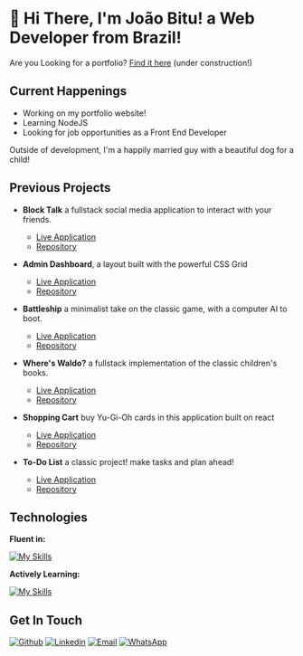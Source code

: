 
# &#128075; Hi There, I'm João Bitu! a Web Developer from Brazil! 

Are you Looking for a portfolio? [Find it here](https://github.com/joaobitu) (under construction!)
## Current Happenings

- Working on my portfolio website!
- Learning NodeJS
- Looking for job opportunities as a Front End Developer

Outside of development, I'm a happily married guy with a beautiful dog for a child!
## Previous Projects


* **Block Talk** a fullstack social media application to interact with your friends.
   * [Live Application](joaobitu.github.io/block-talk/#/)
   * [Repository](https://github.com/joaobitu/block-talk)
* **Admin Dashboard**, a layout built with the powerful CSS Grid
    * [Live Application](joaobitu.github.io/admin-dashboard/)
    * [Repository](https://github.com/joaobitu/admin-dashboard) 

* **Battleship** a minimalist take on the classic game, with a computer AI to boot.
     * [Live Application](joaobitu.github.io/Battleship/)
   * [Repository](https://github.com/joaobitu/Battleship)
* **Where's Waldo?** a fullstack implementation of the classic children's books.
  * [Live Application](joaobitu.github.io/where-is-waldo/)
  * [Repository](https://github.com/joaobitu/where-is-waldo)
* **Shopping Cart** buy Yu-Gi-Oh cards in this application built on react
     * [Live Application](joaobitu.github.io/shop)
   * [Repository](https://github.com/joaobitu/shopping-cart)
* **To-Do List** a classic project! make tasks and plan ahead!
    * [Live Application](joaobitu.github.io/to-do-list/)
    * [Repository](https://github.com/joaobitu/to-do-list)

## Technologies

**Fluent in:**

[![My Skills](https://skillicons.dev/icons?i=js,html,css,react,git,vscode&theme=light)](https://skillicons.dev)

**Actively Learning:**

[![My Skills](https://skillicons.dev/icons?i=bootstrap,nodejs&theme=light)](https://skillicons.dev)
## Get In Touch 

[![Github](https://img.shields.io/badge/-Joao_bitu-000?style=for-the-badge&logo=github&logoColor=azure&color=181717)](https://github.com/joaobitu)
[![Linkedin](https://img.shields.io/badge/-Joao_bitu-000?style=for-the-badge&logo=linkedin&logoColor=azure&color=0A66C2)](https://www.linkedin.com/in/joaobitu/) 
[![Email](https://img.shields.io/badge/-Joao_Bitu-000?style=for-the-badge&logo=gmail&logoColor=red&color=eeeee4)](mailto:joaovbitu@gmail.com) 
[![WhatsApp](https://img.shields.io/badge/-Joao_Bitu-000?style=for-the-badge&logo=whatsapp&logoColor=eeeee4&color=green)](https://api.whatsapp.com/send?phone=5547989196804) 
